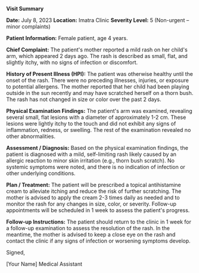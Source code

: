 **Visit Summary**

**Date:** July 8, 2023
**Location:** Imatra Clinic
**Severity Level:** 5 (Non-urgent – minor complaints)

**Patient Information:**
Female patient, age 4 years.

**Chief Complaint:**
The patient's mother reported a mild rash on her child's arm, which appeared 2 days ago. The rash is described as small, flat, and slightly itchy, with no signs of infection or discomfort.

**History of Present Illness (HPI):**
The patient was otherwise healthy until the onset of the rash. There were no preceding illnesses, injuries, or exposure to potential allergens. The mother reported that her child had been playing outside in the sun recently and may have scratched herself on a thorn bush. The rash has not changed in size or color over the past 2 days.

**Physical Examination Findings:**
The patient's arm was examined, revealing several small, flat lesions with a diameter of approximately 1-2 cm. These lesions were lightly itchy to the touch and did not exhibit any signs of inflammation, redness, or swelling. The rest of the examination revealed no other abnormalities.

**Assessment / Diagnosis:**
Based on the physical examination findings, the patient is diagnosed with a mild, self-limiting rash likely caused by an allergic reaction to minor skin irritation (e.g., thorn bush scratch). No systemic symptoms were noted, and there is no indication of infection or other underlying conditions.

**Plan / Treatment:**
The patient will be prescribed a topical antihistamine cream to alleviate itching and reduce the risk of further scratching. The mother is advised to apply the cream 2-3 times daily as needed and to monitor the rash for any changes in size, color, or severity. Follow-up appointments will be scheduled in 1 week to assess the patient's progress.

**Follow-up Instructions:**
The patient should return to the clinic in 1 week for a follow-up examination to assess the resolution of the rash. In the meantime, the mother is advised to keep a close eye on the rash and contact the clinic if any signs of infection or worsening symptoms develop.

Signed,

[Your Name]
Medical Assistant